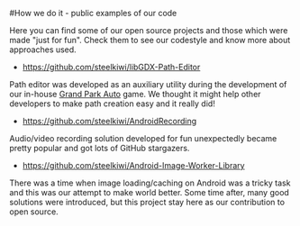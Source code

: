 #How we do it - public examples of our code

Here you can find some of our open source projects and those which were made "just for fun". Check them to see our codestyle and know more about approaches used.


* https://github.com/steelkiwi/libGDX-Path-Editor

Path editor was developed as an auxiliary utility during the development of our in-house [Grand Park Auto](https://play.google.com/store/apps/details?id=com.steelkiwi.grandparkauto) game. We thought it might help other developers to make path creation easy and it really did!

* https://github.com/steelkiwi/AndroidRecording

Audio/video recording solution developed for fun unexpectedly became pretty popular and got lots of GitHub stargazers.

* https://github.com/steelkiwi/Android-Image-Worker-Library

There was a time when image loading/caching on Android was a tricky task and this was our attempt to make world better. Some time after, many good solutions were introduced, but this project stay here as our contribution to open source.
